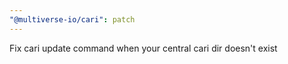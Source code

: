 ```yaml
---
"@multiverse-io/cari": patch
---
```


Fix cari update command when your central cari dir doesn't exist
